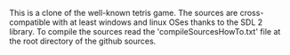This is a clone of the well-known tetris game. The sources are cross-compatible with at least windows and linux OSes thanks to the SDL 2 library.
To compile the sources read the 'compileSourcesHowTo.txt' file at the root directory of the github sources.
